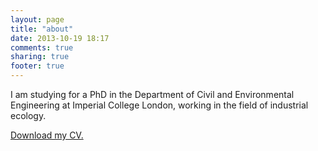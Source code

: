 ```yaml
---
layout: page
title: "about"
date: 2013-10-19 18:17
comments: true
sharing: true
footer: true
---
```

I am studying for a PhD in the Department of Civil and Environmental Engineering at Imperial College London, working in the field of industrial ecology.

[Download my CV.](http://tomravalde.co.uk/downloads/CV_T-Ravalde.pdf)
